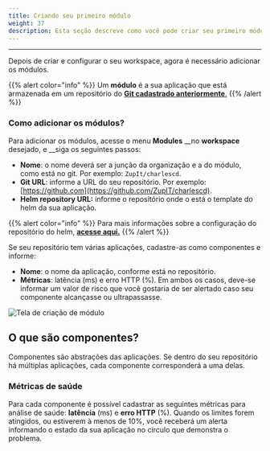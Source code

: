 ```yaml
---
title: Criando seu primeiro módulo
weight: 37
description: Esta seção descreve como você pode criar seu primeiro módulo no Charles.
---
```


---

Depois de criar e configurar o seu workspace, agora é necessário adicionar os módulos. 

{{% alert color="info" %}}
Um **módulo** é a sua aplicação que está armazenada em um repositório do [**Git cadastrado anteriormente**.](../../definindo-workspace/credenciais-do-git)
{{% /alert %}}

### Como adicionar os módulos? 

Para adicionar os módulos, acesse o menu **Modules** __no **workspace** desejado, e __siga os seguintes passos:

* **Nome**: o nome deverá ser a junção da organização e a do módulo, como está no git. Por exemplo: `ZupIt/charlescd`.
* **Git URL**: informe a URL do seu repositório. Por exemplo: [https://github.com](https://github.com/ZupIT/charlescd).
* **Helm repository URL:** informe o repositório onde o está o template do helm da sua aplicação.

{{% alert color="info" %}}
Para mais informações sobre a configuração do repositório do helm, [**acesse aqui.**](configurando-o-chart-template)
{{% /alert %}}

Se seu repositório tem várias aplicações, cadastre-as como componentes e informe: 

* **Nome**: o nome da aplicação, conforme está no repositório.
* **Métricas**: latência \(ms\) e erro HTTP \(%\). Em ambos os casos, deve-se informar um valor de risco que você gostaria de ser alertado caso seu componente alcançasse ou ultrapassasse.

![Tela de cria&#xE7;&#xE3;o de m&#xF3;dulo](/docs-charles/criac-a-o-de-modulo%20%281%29.png)

## O que são componentes?

Componentes são abstrações das aplicações. Se dentro do seu repositório há múltiplas aplicações, cada componente corresponderá a uma delas.

### Métricas de saúde

Para cada componente é possível cadastrar as seguintes métricas para análise de saúde: **latência** \(ms\) e **erro HTTP** \(%\). Quando os limites forem atingidos, ou estiverem à menos de 10%, você receberá um alerta informando o estado da sua aplicação no círculo que demonstra o problema.
